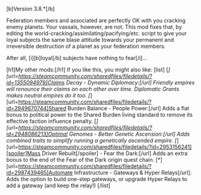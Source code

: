 [b]Version 3.8.*[/b]

Federation members and associated are perfectly OK with you cracking enemy planets. Your vassals, however, are not. This mod fixes that, by editing the world-cracking/assimilating/pacifying/etc. script to give your loyal subjects the same blase attitude towards your permanent and irreversible destruction of a planet as your federation members.

After all, [i][b]loyal[/b] subjects have nothing to fear[/i]...

[h1]My other mods:[/h1]
If you like this, you might also like:
[list]
	[*][url=https://steamcommunity.com/sharedfiles/filedetails/?id=1355094979]Claims Decay - Dynamic Diplomacy:[/url] Friendly empires will renounce their claims on each other over time. Diplomatic Grants makes neutral empires do it too.
	[*][url=https://steamcommunity.com/sharedfiles/filedetails/?id=2949670744]Shared Burden Balance - People Power:[/url] Adds a flat bonus to political power to the Shared Burden living standard to remove its effective faction influence penalty.
	[*][url=https://steamcommunity.com/sharedfiles/filedetails/?id=2948086213]Optimal Genomes - Better Genetic Ascension:[/url] Adds combined traits to simplify running a genetically ascended empire.
	[*][url=https://steamcommunity.com/sharedfiles/filedetails/?id=2953156241][spoiler]Mass Driver Rebuilt[/spoiler] - Fear the Dark:[/url] Adds an extra bonus to the end of the Fear of the Dark origin quest chain.
	[*][url=https://steamcommunity.com/sharedfiles/filedetails/?id=2987439465]Automate Infrastructure - Gateways & Hyper Relays[/url]: Adds the option to build one-step gateways, or upgrade Hyper Relays to add a gateway (and keep the relay!)
[/list]